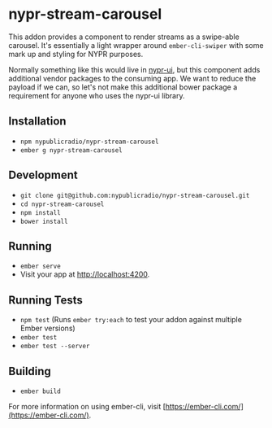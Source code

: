 # nypr-stream-carousel

This addon provides a component to render streams as a swipe-able carousel. It's essentially a light wrapper around `ember-cli-swiper` with some mark up and styling for NYPR purposes.

Normally something like this would live in [nypr-ui](https://github.com/nypublicradio/nypr-ui), but this component adds additional vendor packages to the consuming app. We want to reduce the payload if we can, so let's not make this additional bower package a requirement for anyone who uses the nypr-ui library.

## Installation
* `npm nypublicradio/nypr-stream-carousel`
* `ember g nypr-stream-carousel`

## Development

* `git clone git@github.com:nypublicradio/nypr-stream-carousel.git`
* `cd nypr-stream-carousel`
* `npm install`
* `bower install`

## Running

* `ember serve`
* Visit your app at [http://localhost:4200](http://localhost:4200).

## Running Tests

* `npm test` (Runs `ember try:each` to test your addon against multiple Ember versions)
* `ember test`
* `ember test --server`

## Building

* `ember build`

For more information on using ember-cli, visit [https://ember-cli.com/](https://ember-cli.com/).
